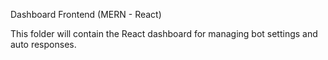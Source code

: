 Dashboard Frontend (MERN - React)

This folder will contain the React dashboard for managing bot settings and auto responses.

